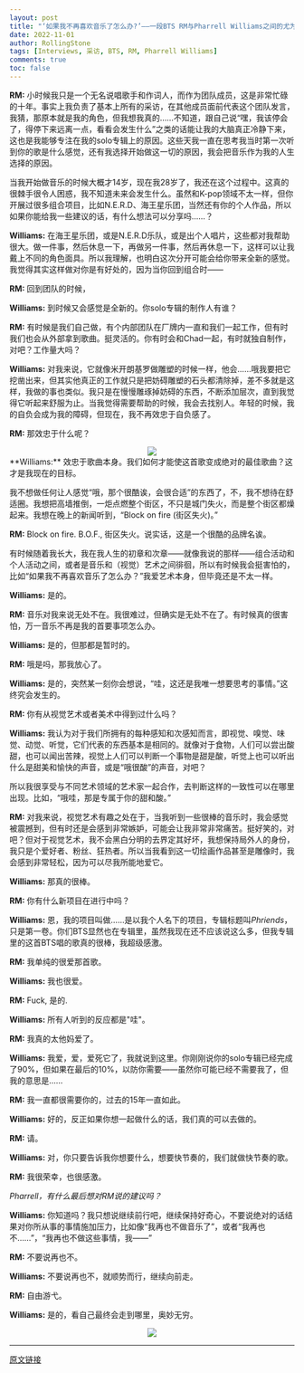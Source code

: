 ```yaml
---
layout: post
title: "‘如果我不再喜欢音乐了怎么办?’——一段BTS RM与Pharrell Williams之间的尤为诚实的对话(下)"
date: 2022-11-01
author: RollingStone
tags: [Interviews, 采访, BTS, RM, Pharrell Williams]
comments: true
toc: false
---
```

**RM:** 小时候我只是一个无名说唱歌手和作词人，而作为团队成员，这是非常忙碌的十年。事实上我负责了基本上所有的采访，在其他成员面前代表这个团队发言，我猜，那原本就是我的角色，但我想我真的……不知道，跟自己说“嘿，我该停会了，得停下来远离一点，看看会发生什么”之类的话能让我的大脑真正冷静下来，这也是我能够专注在我的solo专辑上的原因。这些天我一直在思考我当时第一次听到你的歌是什么感觉，还有我选择开始做这一切的原因，我会把音乐作为我的人生选择的原因。

当我开始做音乐的时候大概才14岁，现在我28岁了，我还在这个过程中。这真的很棘手很令人困惑，我不知道未来会发生什么。虽然和K-pop领域不太一样，但你开展过很多组合项目，比如N.E.R.D、海王星乐团，当然还有你的个人作品，所以如果你能给我一些建议的话，有什么想法可以分享吗……？

**Williams:** 在海王星乐团，或是N.E.R.D乐队，或是出个人唱片，这些都对我帮助很大。做一件事，然后休息一下，再做另一件事，然后再休息一下，这样可以让我戴上不同的角色面具。所以我理解，也明白这次分开可能会给你带来全新的感觉。我觉得其实这样做对你是有好处的，因为当你回到组合时——

**RM:** 回到团队的时候，

**Williams:** 到时候又会感觉是全新的。你solo专辑的制作人有谁？

**RM:** 有时候是我们自己做，有个内部团队在厂牌内一直和我们一起工作，但有时我们也会从外部拿到歌曲。挺灵活的。你有时会和Chad一起，有时就独自制作，对吧？工作量大吗？

**Williams:** 对我来说，它就像米开朗基罗做雕塑的时候一样，他会……哦我要把它挖凿出来，但其实他真正的工作就只是把妨碍雕塑的石头都清除掉，差不多就是这样，我做的事也类似。我只是在慢慢雕琢掉妨碍的东西，不断添加层次，直到我觉得它听起来舒服为止。当我觉得需要帮助的时候，我会去找别人。年轻的时候，我的自负会成为我的障碍，但现在，我不再效忠于自负感了。

**RM:** 那效忠于什么呢？

<center>
  <img src="https://tva1.sinaimg.cn/large/008vxvgGgy1h7pzelgz5dj314b0u0jtn.jpg"> 
</center>
**Williams:** 效忠于歌曲本身。我们如何才能使这首歌变成绝对的最佳歌曲？这才是我现在的目标。

我不想做任何让人感觉“哦，那个很酷诶，会很合适”的东西了，不，我不想待在舒适圈。我想把高墙推倒，一炬点燃整个街区，不只是城门失火，而是整个街区都燥起来。我想在晚上的新闻听到，“Block on fire (街区失火)。”

**RM:** Block on fire. B.O.F., 街区失火。说实话，这是一个很酷的品牌名诶。

有时候随着我长大，我在我人生的初章和次章——就像我说的那样——组合活动和个人活动之间，或者是音乐和（视觉）艺术之间徘徊，所以有时候我会挺害怕的，比如“如果我不再喜欢音乐了怎么办？”我爱艺术本身，但毕竟还是不太一样。

**Williams:** 是的。

**RM:** 音乐对我来说无处不在。我很难过，但确实是无处不在了。有时候真的很害怕，万一音乐不再是我的首要事项怎么办。

**Williams:** 是的，但那都是暂时的。

**RM:** 哦是吗，那我放心了。

**Williams:** 是的，突然某一刻你会想说，“哇，这还是我唯一想要思考的事情。”这终究会发生的。

**RM:** 你有从视觉艺术或者美术中得到过什么吗？

**Williams:** 我认为对于我们所拥有的每种感知和次感知而言，即视觉、嗅觉、味觉、动觉、听觉，它们代表的东西基本是相同的。就像对于食物，人们可以尝出酸甜，也可以闻出苦辣，视觉上人们可以判断一个事物是甜是酸，听觉上也可以听出什么是甜美和愉快的声音，或是“哦很酸”的声音，对吧？

所以我很享受与不同艺术领域的艺术家一起合作，去判断这样的一致性可以在哪里出现。比如，“哦哇，那是专属于你的甜和酸。”

**RM:** 对我来说，视觉艺术有趣之处在于，当我听到一些很棒的音乐时，我会感觉被震撼到，但有时还是会感到非常嫉妒，可能会让我非常非常痛苦。挺好笑的，对吧？但对于视觉艺术，我不会黑白分明的去界定其好坏，我想保持局外人的身份，我只是个爱好者、粉丝、狂热者。所以当我看到这一切绘画作品甚至是雕像时，我会感到非常轻松，因为可以尽我所能地爱它。

**Williams:** 那真的很棒。

**RM:** 你有什么新项目在进行中吗？

**Williams:** 恩，我的项目叫做……是以我个人名下的项目，专辑标题叫*Phriends*，只是第一卷。你们BTS显然也在专辑里，虽然我现在还不应该说这么多，但我专辑里的这首BTS唱的歌真的很棒，我超级感激。

**RM:** 我单纯的很爱那首歌。

**Williams:** 我也很爱。

**RM:** Fuck, 是的.

**Williams:** 所有人听到的反应都是"哇"。

**RM:** 我真的太他妈爱了。

**Williams:** 我爱，爱，爱死它了，我就说到这里。你刚刚说你的solo专辑已经完成了90%，但如果在最后的10%，以防你需要——虽然你可能已经不需要我了，但我的意思是……

**RM:** 我一直都很需要你的，过去的15年一直如此。

**Williams:** 好的，反正如果你想一起做什么的话，我们真的可以去做的。

**RM:** 请。

**Williams:** 对，你只要告诉我你想要什么，想要快节奏的，我们就做快节奏的歌。

**RM:** 我很荣幸，也很感激。

*Pharrell，有什么最后想对RM说的建议吗？*

**Williams:** 你知道吗？我只想说继续前行吧，继续保持好奇心，不要说绝对的话结果对你所从事的事情施加压力，比如像“我再也不做音乐了”，或者“我再也不……”，“我再也不做这些事情，我——”

**RM:** 不要说再也不。

**Williams:** 不要说再也不，就顺势而行，继续向前走。

**RM:** 自由游弋。

**Williams:** 是的，看自己最终会走到哪里，奥妙无穷。

<center>
  <img src="https://tva1.sinaimg.cn/large/008vxvgGgy1h7pzg9dopyj318g0p0afi.jpg"> 
</center>

---

[原文链接](https://www.rollingstone.com/music/music-features/bts-rm-pharrell-williams-interview-1234610171/)
